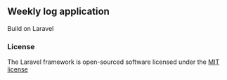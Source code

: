 ## Weekly log application
Build on Laravel

### License

The Laravel framework is open-sourced software licensed under the [MIT license](http://opensource.org/licenses/MIT)
